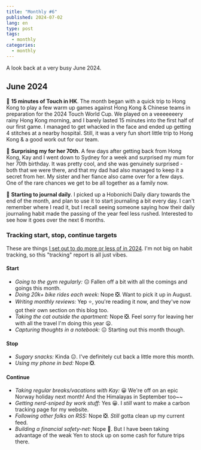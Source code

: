```yaml
---
title: "Monthly #6"
published: 2024-07-02
lang: en
type: post
tags:
  - monthly
categories:
  - monthly
---
```


A look back at a very busy June 2024.

## June 2024

🤕 **15 minutes of Touch in HK**. The month began with a quick trip to Hong Kong to play a few warm up games against Hong Kong & Chinese teams in preparation for the 2024 Touch World Cup. We played on a veeeeeeery rainy Hong Kong morning, and I barely lasted 15 minutes into the first half of our first game. I managed to get whacked in the face and ended up getting 4 stitches at a nearby hospital. Still, it was a very fun short little trip to Hong Kong & a good work out for our team.

🥳 **Surprising my for her 70th**. A few days after getting back from Hong Kong, Kay and I went down to Sydney for a week and surprised my mum for her 70th birthday. It was pretty cool, and she was genuinely surprised - both that we were there, and that my dad had also managed to keep it a secret from her. My sister and her fiance also came over for a few days. One of the rare chances we get to be all together as a family now.

📓 **Starting to journal daily**. I picked up a Hobonichi Daily diary towards the end of the month, and plan to use it to start journaling a bit every day. I can't remember where I read it, but I recall seeing someone saying how their daily journaling habit made the passing of the year feel less rushed. Interested to see how it goes over the next 6 months.

### Tracking start, stop, continue targets

These are things [I set out to do more or less of in 2024](https://qt.fershad.com/writing/start-stop-continue-2024/). I'm not big on habit tracking, so this "tracking" report is all just vibes.

#### **Start**

- _Going to the gym regularly:_ 😐 Fallen off a bit with all the comings and goings this month.
- _Doing 20k+ bike rides each week:_ Nope ❎. Want to pick it up in August.
- _Writing monthly reviews:_ Yep ⭐, you're reading it now, and they've now got their own section on this blog too.
- _Taking the cat outside the apartment:_ Nope ❎. Feel sorry for leaving her with all the travel I'm doing this year 😦.
- _Capturing thoughts in a notebook:_ 😐 Starting out this month though.

#### **Stop**

- _Sugary snacks:_ Kinda 😐. I've definitely cut back a little more this month.
- _Using my phone in bed:_ Nope ❎.

#### **Continue**

- _Taking regular breaks/vacations with Kay:_ 😀 We're off on an epic Norway holiday next month! And the Himalayas in September too~~
- _Getting nerd-sniped by work stuff:_ Yes 😀. I _still_ want to make a carbon tracking page for my website.
- _Following other folks on RSS:_ Nope ❎. _Still_ gotta clean up my current feed.
- _Building a financial safety-net:_ Nope 🙁. But I have been taking advantage of the weak Yen to stock up on some cash for future trips there.
